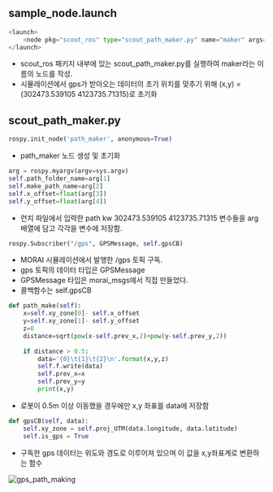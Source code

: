 ## sample_node.launch

```python
<launch>
	<node pkg="scout_ros" type="scout_path_maker.py" name="maker" args="path kw 302473.539105 4123735.71315" output="screen" />
</launch>
```
- scout_ros 패키지 내부에 있는 scout_path_maker.py를 실행하여 maker라는 이름의 노드를 작성. 
- 시뮬레이션에서 gps가 받아오는 데이터의 초기 위치를 맞추기 위해 (x,y) = (302473.539105 4123735.71315)로 초기화

## scout_path_maker.py

```python
rospy.init_node('path_maker', anonymous=True)
```
- path_maker 노드 생성 및 초기화

```python
arg = rospy.myargv(argv=sys.argv)
self.path_folder_name=arg[1]
self.make_path_name=arg[2]
self.x_offset=float(arg[3])
self.y_offset=float(arg[4])
```
- 런치 파일에서 입력한 path kw 302473.539105 4123735.71315 변수들을 arg 배열에 담고 각각을 변수에 저장함.

```python
rospy.Subscriber("/gps", GPSMessage, self.gpsCB)
```
- MORAI 시뮬레이션에서 발행한 /gps 토픽 구독.
- gps 토픽의 데이터 타입은 GPSMessage
- GPSMessage 타입은 morai_msgs에서 직접 만들었다.
- 콜백함수는 self.gpsCB

```python
def path_make(self):
    x=self.xy_zone[0]- self.x_offset
    y=self.xy_zone[1]- self.y_offset
    z=0
    distance=sqrt(pow(x-self.prev_x,2)+pow(y-self.prev_y,2))
    
    if distance > 0.5:
        data='{0}\t{1}\t{2}\n'.format(x,y,z)
        self.f.write(data)
        self.prev_x=x
        self.prev_y=y
        print(x,y)
```
- 로봇이 0.5m 이상 이동했을 경우에만 x,y 좌표를 data에 저장함

```python
def gpsCB(self, data):
    self.xy_zone = self.proj_UTM(data.longitude, data.latitude)
    self.is_gps = True
```
- 구독한 gps 데이터는 위도와 경도로 이루어져 있으며 이 값을 x,y좌표계로 변환하는 함수

![gps_path_making](https://github.com/FASTFOOTS/MORAI_Simulation/assets/80691076/d614078e-61a8-4ec0-9a89-083a7690db92)
